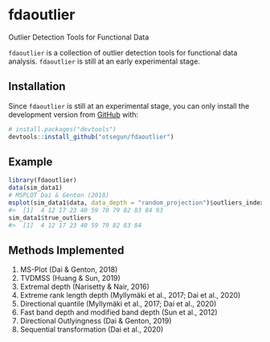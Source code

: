 
<!-- README.md is generated from README.Rmd. Please edit that file -->

# fdaoutlier

Outlier Detection Tools for Functional Data

`fdaoutlier` is a collection of outlier detection tools for functional
data analysis. `fdaoutlier` is still at an early experimental stage.

## Installation

Since `fdaoutlier` is still at an experimental stage, you can only
install the development version from [GitHub](https://github.com/) with:

``` r
# install.packages("devtools")
devtools::install_github("otsegun/fdaoutlier")
```

## Example

``` r
library(fdaoutlier)
data(sim_data1)
# MSPLOT Dai & Genton (2018)
msplot(sim_data1$data, data_depth = "random_projection")$outliers_index
#>  [1]  4 12 17 23 40 59 70 79 82 83 84 93
sim_data1$true_outliers
#>  [1]  4 12 17 23 40 59 79 82 83 84
```

## Methods Implemented

1.  MS-Plot (Dai & Genton, 2018)
2.  TVDMSS (Huang & Sun, 2019)
3.  Extremal depth (Narisetty & Nair, 2016)
4.  Extreme rank length depth (Myllymäki et al., 2017; Dai et al., 2020)
5.  Directional quantile (Myllymäki et al., 2017; Dai et al., 2020)
6.  Fast band depth and modified band depth (Sun et al., 2012)
7.  Directional Outlyingness (Dai & Genton, 2019)
8.  Sequential transformation (Dai et al., 2020)
